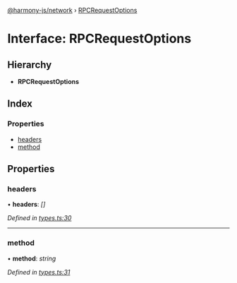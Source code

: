 [@harmony-js/network](../globals.md) › [RPCRequestOptions](rpcrequestoptions.md)

# Interface: RPCRequestOptions

## Hierarchy

* **RPCRequestOptions**

## Index

### Properties

* [headers](rpcrequestoptions.md#headers)
* [method](rpcrequestoptions.md#method)

## Properties

###  headers

• **headers**: *[]*

*Defined in [types.ts:30](https://github.com/FireStack-Lab/Harmony-sdk-core/blob/299af73/packages/harmony-network/src/types.ts#L30)*

___

###  method

• **method**: *string*

*Defined in [types.ts:31](https://github.com/FireStack-Lab/Harmony-sdk-core/blob/299af73/packages/harmony-network/src/types.ts#L31)*
